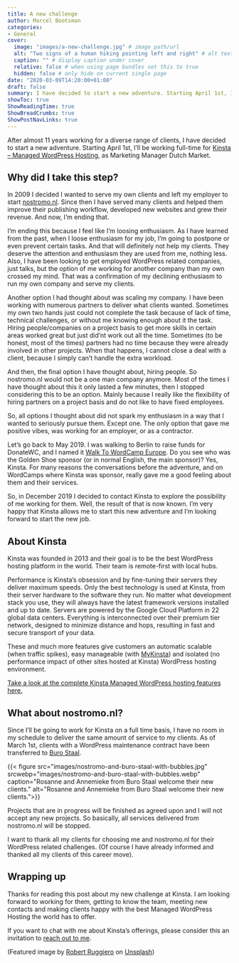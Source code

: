 ```yaml
---
title: A new challenge
author: Marcel Bootsman
categories:
- General
cover: 
  image: "images/a-new-challenge.jpg" # image path/url
  alt: "Two signs of a human hiking pointing left and right" # alt text
  caption: "" # display caption under cover
  relative: false # when using page bundles set this to true
  hidden: false # only hide on current single page
date: "2020-03-09T14:20:00+01:00"
draft: false
summary: I have decided to start a new adventure. Starting April 1st, I'll be working full-time for Kinsta - Managed WordPress Hosting, as Marketing Manager Dutch Market.
showToc: true
ShowReadingTime: true
ShowBreadCrumbs: true
ShowPostNavLinks: true
---
```

After almost 11 years working for a diverse range of clients, I have decided to start a new adventure. Starting April 1st, I’ll be working full-time for [Kinsta – Managed WordPress Hosting](https://kinsta.com/nl/), as Marketing Manager Dutch Market.

Why did I take this step?
-------------------------

In 2009 I decided I wanted to serve my own clients and left my employer to start [nostromo.nl](https://nostromo.nl). Since then I have served many clients and helped them improve their publishing workflow, developed new websites and grew their revenue. And now, I’m ending that.

I’m ending this because I feel like I’m loosing enthusiasm. As I have learned from the past, when I loose enthusiasm for my job, I’m going to postpone or even prevent certain tasks. And that will definitely not help my clients. They deserve the attention and enthusiasm they are used from me, nothing less. Also, I have been looking to get employed WordPress related companies, just talks, but the option of me working for another company than my own crossed my mind. That was a confirmation of my declining enthusiasm to run my own company and serve my clients.

Another option I had thought about was scaling my company. I have been working with numerous partners to deliver what clients wanted. Sometimes my own two hands just could not complete the task because of lack of time, technical challenges, or without me knowing enough about it the task. Hiring people/companies on a project basis to get more skills in certain areas worked great but just did’nt work out all the time. Sometimes (to be honest, most of the times) partners had no time because they were already involved in other projects. When that happens, I cannot close a deal with a client, because I simply can’t handle the extra workload.

And then, the final option I have thought about, hiring people. So nostromo.nl would not be a one man company anymore. Most of the times I have thought about this it only lasted a few minutes, then I stopped considering this to be an option. Mainly because I really like the flexibility of hiring partners on a project basis and do not like to have fixed employees.

So, all options I thought about did not spark my enthusiasm in a way that I wanted to seriously pursue them. Except one. The only option that gave me positive vibes, was working for an employer, or as a contractor.

Let’s go back to May 2019. I was walking to Berlin to raise funds for DonateWC, and I named it [Walk To WordCamp Europe](https://www.walktowc.eu/). Do you see who was the Golden Shoe sponsor (or in normal English, the main sponsor)? Yes, Kinsta. For many reasons the conversations before the adventure, and on WordCamps where Kinsta was sponsor, really gave me a good feeling about them and their services.

So, in December 2019 I decided to contact Kinsta to explore the possibility of me working for them. Well, the result of that is now known. I’m very happy that Kinsta allows me to start this new adventure and I’m looking forward to start the new job.

About Kinsta
------------

Kinsta was founded in 2013 and their goal is to be the best WordPress hosting platform in the world. Their team is remote-first with local hubs.

Performance is Kinsta’s obsession and by fine-tuning their servers they deliver maximum speeds. Only the best technology is used at Kinsta, from their server hardware to the software they run. No matter what development stack you use, they will always have the latest framework versions installed and up to date. Servers are powered by the Google Cloud Platform in 22 global data centers. Everything is interconnected over their premium tier network, designed to minimize distance and hops, resulting in fast and secure transport of your data.

These and much more features give customers an automatic scalable (when traffic spikes), easy manageable (with [MyKinsta](https://kinsta.com/mykinsta/)) and isolated (no performance impact of other sites hosted at Kinsta) WordPress hosting environment.

[Take a look at the complete Kinsta Managed WordPress hosting features here.](https://kinsta.com/features/)

What about nostromo.nl?
-----------------------

Since I’ll be going to work for Kinsta on a full time basis, I have no room in my schedule to deliver the same amount of service to my clients. As of March 1st, clients with a WordPress maintenance contract have been transferred to [Buro Staal](https://burostaal.nl).
 
{{< figure src="images/nostromo-and-buro-staal-with-bubbles.jpg" srcwebp="images/nostromo-and-buro-staal-with-bubbles.webp" caption="Rosanne and Annemieke from Buro Staal welcome their new clients." alt="Rosanne and Annemieke from Buro Staal welcome their new clients.">}}


Projects that are in progress will be finished as agreed upon and I will not accept any new projects. So basically, all services delivered from nostromo.nl will be stopped.

I want to thank all my clients for choosing me and nostromo.nl for their WordPress related challenges. (Of course I have already informed and thanked all my clients of this career move).

Wrapping up
-----------

Thanks for reading this post about my new challenge at Kinsta. I am looking forward to working for them, getting to know the team, meeting new contacts and making clients happy with the best Managed WordPress Hosting the world has to offer.

If you want to chat with me about Kinsta’s offerings, please consider this an invitation to [reach out to me](/#connect-with-marcel).

(Featured image by [Robert Ruggiero](https://unsplash.com/@robert2301?utm_source=unsplash&utm_medium=referral&utm_content=creditCopyText) on [Unsplash](https://unsplash.com/s/photos/left-right?utm_source=unsplash&utm_medium=referral&utm_content=creditCopyText))